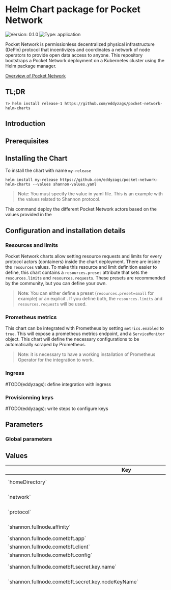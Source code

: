 # Helm Chart package for Pocket Network

![Version: 0.1.0](https://img.shields.io/badge/Version-0.1.0-informational?style=flat-square) ![Type: application](https://img.shields.io/badge/Type-application-informational?style=flat-square)

Pocket Network is permissionless decentralized physical infrastructure (DePin) protocol that incentivizes and coordinates a network of node operators to provide open data access to anyone. This repository bootstraps a Pocket Network deployment on a Kubernetes cluster using the Helm package manager.

[Overview of Pocket Network](https://pocket.network/)

## TL;DR
```shell
?> helm install release-1 https://github.com/eddyzags/pocket-network-helm-charts
```

## Introduction

## Prerequisites

## Installing the Chart

To install the chart with name `my-release`
```
helm install my-release https://github.com/eddyzags/pocket-network-helm-charts --values shannon-values.yaml
```
> Note: You must specify the value in yaml file. This is an example with the values related to Shannon protocol.

This command deploy the different Pocket Network actors based on the values provided in the

## Configuration and installation details

### Resources and limits

Pocket Network charts allow setting resource requests and limits for every protocol actors (containers) inside the chart deployment. There are inside the `resources` values.
To make this resource and limit definition easier to define, this chart contains a `resources.preset` attribute that sets the `resources.limits` and `resources.requests`. These presets are recommended by the community, but you can define your own.

> Note: You can either define a preset (`resources.preset=small` for example) or an explicit . If you define both, the `resources.limits` and `resources.requests` will be used.

### Prometheus metrics

This chart can be integrated with Prometheus by setting `metrics.enabled` to `true`. This will expose a prometheus metrics endpoint, and a `ServiceMonitor` object. This chart will define the necessary configurations to be automatically scraped by Prometheus.

> Note: it is necessary to have a working installation of Prometheus Operator for the integration to work.

### Ingress

#TODO(eddyzags): define integration with ingress

### Provisionning keys

#TODO(eddyzags): write steps to configure keys

## Parameters

### Global parameters

## Values

<table height="400px" >
	<thead>
		<th>Key</th>
		<th>Type</th>
		<th>Default</th>
		<th>Description</th>
	</thead>
	<tbody>
		<tr>
			<td id="homeDirectory">`homeDirectory`</td>
			<td>
string
</td>
			<td>
				<div style="max-width: 300px;">
<pre lang="json">
"/home/pocket/.pocket"
</pre>
</div>
			</td>
			<td></td>
		</tr>
		<tr>
			<td id="network">`network`</td>
			<td>
string
</td>
			<td>
				<div style="max-width: 300px;">
<pre lang="json">
"testnet-beta"
</pre>
</div>
			</td>
			<td></td>
		</tr>
		<tr>
			<td id="protocol">`protocol`</td>
			<td>
string
</td>
			<td>
				<div style="max-width: 300px;">
<pre lang="json">
"shannon"
</pre>
</div>
			</td>
			<td></td>
		</tr>
		<tr>
			<td id="shannon--fullnode--affinity">`shannon.fullnode.affinity`</td>
			<td>
object
</td>
			<td>
				<div style="max-width: 300px;">
<pre lang="json">
{}
</pre>
</div>
			</td>
			<td></td>
		</tr>
		<tr>
			<td id="shannon--fullnode--cometbft--app">`shannon.fullnode.cometbft.app`</td>
			<td>
tpl/string
</td>
			<td>
				<div style="max-width: 300px;">
<a href="./shannon-values.yaml">see example in shannon-values.yaml</a>
</div>
			</td>
			<td></td>
		</tr>
		<tr>
			<td id="shannon--fullnode--cometbft--client">`shannon.fullnode.cometbft.client`</td>
			<td>
tpl/string
</td>
			<td>
				<div style="max-width: 300px;">
<a href="./shannon-values.yaml">see example in shannon-values.yaml</a>
</div>
			</td>
			<td></td>
		</tr>
		<tr>
			<td id="shannon--fullnode--cometbft--config">`shannon.fullnode.cometbft.config`</td>
			<td>
tpl/string
</td>
			<td>
				<div style="max-width: 300px;">
<a href="./shannon-values.yaml">see example in shannon-values.yaml</a>
</div>
			</td>
			<td></td>
		</tr>
		<tr>
			<td id="shannon--fullnode--cometbft--secret--key--name">`shannon.fullnode.cometbft.secret.key.name`</td>
			<td>
string
</td>
			<td>
				<div style="max-width: 300px;">
<pre lang="json">
"pocket-network-release-1-shannon"
</pre>
</div>
			</td>
			<td></td>
		</tr>
		<tr>
			<td id="shannon--fullnode--cometbft--secret--key--nodeKeyName">`shannon.fullnode.cometbft.secret.key.nodeKeyName`</td>
			<td>
string
</td>
			<td>
				<div style="max-width: 300px;">
<pre lang="json">
"node_key.json"
</pre>
</div>
			</td>
			<td></td>
		</tr>
		<tr>
			<td id="shannon--fullnode--cometbft--secret--key--privValidatorKeyName">`shannon.fullnode.cometbft.secret.key.privValidatorKeyName`</td>
			<td>
string
</td>
			<td>
				<div style="max-width: 300px;">
<pre lang="json">
"priv_validator_key.json"
</pre>
</div>
			</td>
			<td></td>
		</tr>
		<tr>
			<td id="shannon--fullnode--cometbft--secret--type">`shannon.fullnode.cometbft.secret.type`</td>
			<td>
string
</td>
			<td>
				<div style="max-width: 300px;">
<pre lang="json">
"Secret"
</pre>
</div>
			</td>
			<td></td>
		</tr>
		<tr>
			<td id="shannon--fullnode--cometbft--volumes--config--key--appKeyName">`shannon.fullnode.cometbft.volumes.config.key.appKeyName`</td>
			<td>
string
</td>
			<td>
				<div style="max-width: 300px;">
<pre lang="json">
"app.toml"
</pre>
</div>
			</td>
			<td></td>
		</tr>
		<tr>
			<td id="shannon--fullnode--cometbft--volumes--config--key--clientKeyName">`shannon.fullnode.cometbft.volumes.config.key.clientKeyName`</td>
			<td>
string
</td>
			<td>
				<div style="max-width: 300px;">
<pre lang="json">
"client.toml"
</pre>
</div>
			</td>
			<td></td>
		</tr>
		<tr>
			<td id="shannon--fullnode--cometbft--volumes--config--key--configKeyName">`shannon.fullnode.cometbft.volumes.config.key.configKeyName`</td>
			<td>
string
</td>
			<td>
				<div style="max-width: 300px;">
<pre lang="json">
"config.toml"
</pre>
</div>
			</td>
			<td></td>
		</tr>
		<tr>
			<td id="shannon--fullnode--cometbft--volumes--config--key--name">`shannon.fullnode.cometbft.volumes.config.key.name`</td>
			<td>
string
</td>
			<td>
				<div style="max-width: 300px;">
<pre lang="json">
"pocket-network-release-1-shannon"
</pre>
</div>
			</td>
			<td></td>
		</tr>
		<tr>
			<td id="shannon--fullnode--cometbft--volumes--enabled">`shannon.fullnode.cometbft.volumes.enabled`</td>
			<td>
bool
</td>
			<td>
				<div style="max-width: 300px;">
<pre lang="json">
false
</pre>
</div>
			</td>
			<td></td>
		</tr>
		<tr>
			<td id="shannon--fullnode--cometbft--volumes--type">`shannon.fullnode.cometbft.volumes.type`</td>
			<td>
string
</td>
			<td>
				<div style="max-width: 300px;">
<pre lang="json">
"ConfigMap"
</pre>
</div>
			</td>
			<td></td>
		</tr>
		<tr>
			<td id="shannon--fullnode--containersSecurityContext">`shannon.fullnode.containersSecurityContext`</td>
			<td>
object
</td>
			<td>
				<div style="max-width: 300px;">
<pre lang="json">
{}
</pre>
</div>
			</td>
			<td></td>
		</tr>
		<tr>
			<td id="shannon--fullnode--enabled">`shannon.fullnode.enabled`</td>
			<td>
bool
</td>
			<td>
				<div style="max-width: 300px;">
<pre lang="json">
true
</pre>
</div>
			</td>
			<td></td>
		</tr>
		<tr>
			<td id="shannon--fullnode--image--repository">`shannon.fullnode.image.repository`</td>
			<td>
string
</td>
			<td>
				<div style="max-width: 300px;">
<pre lang="json">
"ghcr.io/pokt-network/pocketd"
</pre>
</div>
			</td>
			<td></td>
		</tr>
		<tr>
			<td id="shannon--fullnode--image--tag">`shannon.fullnode.image.tag`</td>
			<td>
string
</td>
			<td>
				<div style="max-width: 300px;">
<pre lang="json">
""
</pre>
</div>
			</td>
			<td></td>
		</tr>
		<tr>
			<td id="shannon--fullnode--imagePullSecrets">`shannon.fullnode.imagePullSecrets`</td>
			<td>
list
</td>
			<td>
				<div style="max-width: 300px;">
<pre lang="json">
[]
</pre>
</div>
			</td>
			<td></td>
		</tr>
		<tr>
			<td id="shannon--fullnode--ingress--annotations">`shannon.fullnode.ingress.annotations`</td>
			<td>
object
</td>
			<td>
				<div style="max-width: 300px;">
<pre lang="json">
{}
</pre>
</div>
			</td>
			<td></td>
		</tr>
		<tr>
			<td id="shannon--fullnode--ingress--className">`shannon.fullnode.ingress.className`</td>
			<td>
string
</td>
			<td>
				<div style="max-width: 300px;">
<pre lang="json">
""
</pre>
</div>
			</td>
			<td></td>
		</tr>
		<tr>
			<td id="shannon--fullnode--ingress--enabled">`shannon.fullnode.ingress.enabled`</td>
			<td>
bool
</td>
			<td>
				<div style="max-width: 300px;">
<pre lang="json">
false
</pre>
</div>
			</td>
			<td></td>
		</tr>
		<tr>
			<td id="shannon--fullnode--ingress--hosts">`shannon.fullnode.ingress.hosts`</td>
			<td>
list
</td>
			<td>
				<div style="max-width: 300px;">
<pre lang="json">
[]
</pre>
</div>
			</td>
			<td></td>
		</tr>
		<tr>
			<td id="shannon--fullnode--ingress--tls">`shannon.fullnode.ingress.tls`</td>
			<td>
list
</td>
			<td>
				<div style="max-width: 300px;">
<pre lang="json">
[]
</pre>
</div>
			</td>
			<td></td>
		</tr>
		<tr>
			<td id="shannon--fullnode--initContainersSecurityContext--runAsGroup">`shannon.fullnode.initContainersSecurityContext.runAsGroup`</td>
			<td>
int
</td>
			<td>
				<div style="max-width: 300px;">
<pre lang="json">
1025
</pre>
</div>
			</td>
			<td></td>
		</tr>
		<tr>
			<td id="shannon--fullnode--initContainersSecurityContext--runAsUser">`shannon.fullnode.initContainersSecurityContext.runAsUser`</td>
			<td>
int
</td>
			<td>
				<div style="max-width: 300px;">
<pre lang="json">
1025
</pre>
</div>
			</td>
			<td></td>
		</tr>
		<tr>
			<td id="shannon--fullnode--livenessProbe--enabled">`shannon.fullnode.livenessProbe.enabled`</td>
			<td>
bool
</td>
			<td>
				<div style="max-width: 300px;">
<pre lang="json">
true
</pre>
</div>
			</td>
			<td></td>
		</tr>
		<tr>
			<td id="shannon--fullnode--livenessProbe--failureThreshold">`shannon.fullnode.livenessProbe.failureThreshold`</td>
			<td>
int
</td>
			<td>
				<div style="max-width: 300px;">
<pre lang="json">
5
</pre>
</div>
			</td>
			<td></td>
		</tr>
		<tr>
			<td id="shannon--fullnode--livenessProbe--initialDelaySeconds">`shannon.fullnode.livenessProbe.initialDelaySeconds`</td>
			<td>
int
</td>
			<td>
				<div style="max-width: 300px;">
<pre lang="json">
10
</pre>
</div>
			</td>
			<td></td>
		</tr>
		<tr>
			<td id="shannon--fullnode--livenessProbe--periodSeconds">`shannon.fullnode.livenessProbe.periodSeconds`</td>
			<td>
int
</td>
			<td>
				<div style="max-width: 300px;">
<pre lang="json">
15
</pre>
</div>
			</td>
			<td></td>
		</tr>
		<tr>
			<td id="shannon--fullnode--livenessProbe--successThreshold">`shannon.fullnode.livenessProbe.successThreshold`</td>
			<td>
int
</td>
			<td>
				<div style="max-width: 300px;">
<pre lang="json">
1
</pre>
</div>
			</td>
			<td></td>
		</tr>
		<tr>
			<td id="shannon--fullnode--livenessProbe--timeoutSeconds">`shannon.fullnode.livenessProbe.timeoutSeconds`</td>
			<td>
int
</td>
			<td>
				<div style="max-width: 300px;">
<pre lang="json">
5
</pre>
</div>
			</td>
			<td></td>
		</tr>
		<tr>
			<td id="shannon--fullnode--nodeSelector">`shannon.fullnode.nodeSelector`</td>
			<td>
object
</td>
			<td>
				<div style="max-width: 300px;">
<pre lang="json">
{}
</pre>
</div>
			</td>
			<td></td>
		</tr>
		<tr>
			<td id="shannon--fullnode--podAnnotations">`shannon.fullnode.podAnnotations`</td>
			<td>
object
</td>
			<td>
				<div style="max-width: 300px;">
<pre lang="json">
{}
</pre>
</div>
			</td>
			<td></td>
		</tr>
		<tr>
			<td id="shannon--fullnode--podSecurityContext">`shannon.fullnode.podSecurityContext`</td>
			<td>
object
</td>
			<td>
				<div style="max-width: 300px;">
<pre lang="json">
{}
</pre>
</div>
			</td>
			<td></td>
		</tr>
		<tr>
			<td id="shannon--fullnode--resources--preset--enabled">`shannon.fullnode.resources.preset.enabled`</td>
			<td>
bool
</td>
			<td>
				<div style="max-width: 300px;">
<pre lang="json">
false
</pre>
</div>
			</td>
			<td></td>
		</tr>
		<tr>
			<td id="shannon--fullnode--resources--preset--name">`shannon.fullnode.resources.preset.name`</td>
			<td>
string
</td>
			<td>
				<div style="max-width: 300px;">
<pre lang="json">
"medium"
</pre>
</div>
			</td>
			<td></td>
		</tr>
		<tr>
			<td id="shannon--fullnode--resources--values--limits--cpu">`shannon.fullnode.resources.values.limits.cpu`</td>
			<td>
string
</td>
			<td>
				<div style="max-width: 300px;">
<pre lang="json">
"3000m"
</pre>
</div>
			</td>
			<td></td>
		</tr>
		<tr>
			<td id="shannon--fullnode--resources--values--limits--memory">`shannon.fullnode.resources.values.limits.memory`</td>
			<td>
string
</td>
			<td>
				<div style="max-width: 300px;">
<pre lang="json">
"3Gi"
</pre>
</div>
			</td>
			<td></td>
		</tr>
		<tr>
			<td id="shannon--fullnode--resources--values--requests--cpu">`shannon.fullnode.resources.values.requests.cpu`</td>
			<td>
string
</td>
			<td>
				<div style="max-width: 300px;">
<pre lang="json">
"2000m"
</pre>
</div>
			</td>
			<td></td>
		</tr>
		<tr>
			<td id="shannon--fullnode--resources--values--requests--memory">`shannon.fullnode.resources.values.requests.memory`</td>
			<td>
string
</td>
			<td>
				<div style="max-width: 300px;">
<pre lang="json">
"2Gi"
</pre>
</div>
			</td>
			<td></td>
		</tr>
		<tr>
			<td id="shannon--fullnode--service--type">`shannon.fullnode.service.type`</td>
			<td>
string
</td>
			<td>
				<div style="max-width: 300px;">
<pre lang="json">
"ClusterIP"
</pre>
</div>
			</td>
			<td></td>
		</tr>
		<tr>
			<td id="shannon--fullnode--storage--data--enabled">`shannon.fullnode.storage.data.enabled`</td>
			<td>
bool
</td>
			<td>
				<div style="max-width: 300px;">
<pre lang="json">
true
</pre>
</div>
			</td>
			<td></td>
		</tr>
		<tr>
			<td id="shannon--fullnode--storage--data--volumeClaimTemplate--accessModes[0]">`shannon.fullnode.storage.data.volumeClaimTemplate.accessModes[0]`</td>
			<td>
string
</td>
			<td>
				<div style="max-width: 300px;">
<pre lang="json">
"ReadWriteOnce"
</pre>
</div>
			</td>
			<td></td>
		</tr>
		<tr>
			<td id="shannon--fullnode--storage--data--volumeClaimTemplate--annotations">`shannon.fullnode.storage.data.volumeClaimTemplate.annotations`</td>
			<td>
object
</td>
			<td>
				<div style="max-width: 300px;">
<pre lang="json">
{}
</pre>
</div>
			</td>
			<td></td>
		</tr>
		<tr>
			<td id="shannon--fullnode--storage--data--volumeClaimTemplate--resources--limits--storage">`shannon.fullnode.storage.data.volumeClaimTemplate.resources.limits.storage`</td>
			<td>
string
</td>
			<td>
				<div style="max-width: 300px;">
<pre lang="json">
"1500Gi"
</pre>
</div>
			</td>
			<td></td>
		</tr>
		<tr>
			<td id="shannon--fullnode--storage--data--volumeClaimTemplate--resources--requests--storage">`shannon.fullnode.storage.data.volumeClaimTemplate.resources.requests.storage`</td>
			<td>
string
</td>
			<td>
				<div style="max-width: 300px;">
<pre lang="json">
"1000Gi"
</pre>
</div>
			</td>
			<td></td>
		</tr>
		<tr>
			<td id="shannon--fullnode--storage--data--volumeClaimTemplate--selector--matchLabels--"app--pocket--network"">`shannon.fullnode.storage.data.volumeClaimTemplate.selector.matchLabels."app.pocket.network"`</td>
			<td>
string
</td>
			<td>
				<div style="max-width: 300px;">
<pre lang="json">
"pocket-network-test-shannon"
</pre>
</div>
			</td>
			<td></td>
		</tr>
		<tr>
			<td id="shannon--fullnode--storage--data--volumeClaimTemplate--storageClassName">`shannon.fullnode.storage.data.volumeClaimTemplate.storageClassName`</td>
			<td>
string
</td>
			<td>
				<div style="max-width: 300px;">
<pre lang="json">
""
</pre>
</div>
			</td>
			<td></td>
		</tr>
		<tr>
			<td id="shannon--fullnode--storage--data--volumeClaimTemplate--volumeMode">`shannon.fullnode.storage.data.volumeClaimTemplate.volumeMode`</td>
			<td>
string
</td>
			<td>
				<div style="max-width: 300px;">
<pre lang="json">
"Filesystem"
</pre>
</div>
			</td>
			<td></td>
		</tr>
		<tr>
			<td id="shannon--fullnode--tolerations">`shannon.fullnode.tolerations`</td>
			<td>
list
</td>
			<td>
				<div style="max-width: 300px;">
<pre lang="json">
[]
</pre>
</div>
			</td>
			<td></td>
		</tr>
		<tr>
			<td id="shannon--fullnode--volumeMounts">`shannon.fullnode.volumeMounts`</td>
			<td>
list
</td>
			<td>
				<div style="max-width: 300px;">
<pre lang="json">
[]
</pre>
</div>
			</td>
			<td></td>
		</tr>
		<tr>
			<td id="shannon--fullnode--volumes">`shannon.fullnode.volumes`</td>
			<td>
list
</td>
			<td>
				<div style="max-width: 300px;">
<pre lang="json">
[]
</pre>
</div>
			</td>
			<td></td>
		</tr>
		<tr>
			<td id="shannon--relayminer--affinity">`shannon.relayminer.affinity`</td>
			<td>
object
</td>
			<td>
				<div style="max-width: 300px;">
<pre lang="json">
{}
</pre>
</div>
			</td>
			<td></td>
		</tr>
		<tr>
			<td id="shannon--relayminer--autoscaling--enabled">`shannon.relayminer.autoscaling.enabled`</td>
			<td>
bool
</td>
			<td>
				<div style="max-width: 300px;">
<pre lang="json">
false
</pre>
</div>
			</td>
			<td></td>
		</tr>
		<tr>
			<td id="shannon--relayminer--autoscaling--maxReplicas">`shannon.relayminer.autoscaling.maxReplicas`</td>
			<td>
int
</td>
			<td>
				<div style="max-width: 300px;">
<pre lang="json">
100
</pre>
</div>
			</td>
			<td></td>
		</tr>
		<tr>
			<td id="shannon--relayminer--autoscaling--minReplicas">`shannon.relayminer.autoscaling.minReplicas`</td>
			<td>
int
</td>
			<td>
				<div style="max-width: 300px;">
<pre lang="json">
1
</pre>
</div>
			</td>
			<td></td>
		</tr>
		<tr>
			<td id="shannon--relayminer--autoscaling--targetCPUUtilizationPercentage">`shannon.relayminer.autoscaling.targetCPUUtilizationPercentage`</td>
			<td>
int
</td>
			<td>
				<div style="max-width: 300px;">
<pre lang="json">
80
</pre>
</div>
			</td>
			<td></td>
		</tr>
		<tr>
			<td id="shannon--relayminer--autoscaling--targetMemoryUtilizationPercentage">`shannon.relayminer.autoscaling.targetMemoryUtilizationPercentage`</td>
			<td>
int
</td>
			<td>
				<div style="max-width: 300px;">
<pre lang="json">
80
</pre>
</div>
			</td>
			<td></td>
		</tr>
		<tr>
			<td id="shannon--relayminer--cometbft--clientConfig">`shannon.relayminer.cometbft.clientConfig`</td>
			<td>
tpl/string
</td>
			<td>
				<div style="max-width: 300px;">
<a href="./shannon-values.yaml">see example in shannon-values.yaml</a>
</div>
			</td>
			<td></td>
		</tr>
		<tr>
			<td id="shannon--relayminer--config--default_signing_key_names[0]">`shannon.relayminer.config.default_signing_key_names[0]`</td>
			<td>
string
</td>
			<td>
				<div style="max-width: 300px;">
<pre lang="json">
"supplier1"
</pre>
</div>
			</td>
			<td></td>
		</tr>
		<tr>
			<td id="shannon--relayminer--config--metrics--addr">`shannon.relayminer.config.metrics.addr`</td>
			<td>
string
</td>
			<td>
				<div style="max-width: 300px;">
<pre lang="json">
":9090"
</pre>
</div>
			</td>
			<td></td>
		</tr>
		<tr>
			<td id="shannon--relayminer--config--metrics--enabled">`shannon.relayminer.config.metrics.enabled`</td>
			<td>
bool
</td>
			<td>
				<div style="max-width: 300px;">
<pre lang="json">
true
</pre>
</div>
			</td>
			<td></td>
		</tr>
		<tr>
			<td id="shannon--relayminer--config--ping--addr">`shannon.relayminer.config.ping.addr`</td>
			<td>
string
</td>
			<td>
				<div style="max-width: 300px;">
<pre lang="json">
"localhost:8081"
</pre>
</div>
			</td>
			<td></td>
		</tr>
		<tr>
			<td id="shannon--relayminer--config--ping--enabled">`shannon.relayminer.config.ping.enabled`</td>
			<td>
bool
</td>
			<td>
				<div style="max-width: 300px;">
<pre lang="json">
true
</pre>
</div>
			</td>
			<td></td>
		</tr>
		<tr>
			<td id="shannon--relayminer--config--pocket_node--query_node_grpc_url">`shannon.relayminer.config.pocket_node.query_node_grpc_url`</td>
			<td>
string
</td>
			<td>
				<div style="max-width: 300px;">
<pre lang="json">
"tcp://node:9090"
</pre>
</div>
			</td>
			<td></td>
		</tr>
		<tr>
			<td id="shannon--relayminer--config--pocket_node--query_node_rpc_url">`shannon.relayminer.config.pocket_node.query_node_rpc_url`</td>
			<td>
string
</td>
			<td>
				<div style="max-width: 300px;">
<pre lang="json">
"tcp://node:26657"
</pre>
</div>
			</td>
			<td></td>
		</tr>
		<tr>
			<td id="shannon--relayminer--config--pocket_node--tx_node_rpc_url">`shannon.relayminer.config.pocket_node.tx_node_rpc_url`</td>
			<td>
string
</td>
			<td>
				<div style="max-width: 300px;">
<pre lang="json">
"tcp://node:26657"
</pre>
</div>
			</td>
			<td></td>
		</tr>
		<tr>
			<td id="shannon--relayminer--config--pprof--addr">`shannon.relayminer.config.pprof.addr`</td>
			<td>
string
</td>
			<td>
				<div style="max-width: 300px;">
<pre lang="json">
"localhost:6060"
</pre>
</div>
			</td>
			<td></td>
		</tr>
		<tr>
			<td id="shannon--relayminer--config--pprof--enabled">`shannon.relayminer.config.pprof.enabled`</td>
			<td>
bool
</td>
			<td>
				<div style="max-width: 300px;">
<pre lang="json">
true
</pre>
</div>
			</td>
			<td></td>
		</tr>
		<tr>
			<td id="shannon--relayminer--config--signing_key_name">`shannon.relayminer.config.signing_key_name`</td>
			<td>
string
</td>
			<td>
				<div style="max-width: 300px;">
<pre lang="json">
"supplier1"
</pre>
</div>
			</td>
			<td></td>
		</tr>
		<tr>
			<td id="shannon--relayminer--config--smt_store_path">`shannon.relayminer.config.smt_store_path`</td>
			<td>
string
</td>
			<td>
				<div style="max-width: 300px;">
<pre lang="json">
"/.pocket/smt"
</pre>
</div>
			</td>
			<td></td>
		</tr>
		<tr>
			<td id="shannon--relayminer--config--suppliers[0]--listen_url">`shannon.relayminer.config.suppliers[0].listen_url`</td>
			<td>
string
</td>
			<td>
				<div style="max-width: 300px;">
<pre lang="json">
"http://0.0.0.0:8545"
</pre>
</div>
			</td>
			<td></td>
		</tr>
		<tr>
			<td id="shannon--relayminer--config--suppliers[0]--service_config--backend_url">`shannon.relayminer.config.suppliers[0].service_config.backend_url`</td>
			<td>
string
</td>
			<td>
				<div style="max-width: 300px;">
<pre lang="json">
"http://anvil:8547/"
</pre>
</div>
			</td>
			<td></td>
		</tr>
		<tr>
			<td id="shannon--relayminer--config--suppliers[0]--service_config--publicly_exposed_endpoints[0]">`shannon.relayminer.config.suppliers[0].service_config.publicly_exposed_endpoints[0]`</td>
			<td>
string
</td>
			<td>
				<div style="max-width: 300px;">
<pre lang="json">
"relayminer1"
</pre>
</div>
			</td>
			<td></td>
		</tr>
		<tr>
			<td id="shannon--relayminer--config--suppliers[0]--service_id">`shannon.relayminer.config.suppliers[0].service_id`</td>
			<td>
string
</td>
			<td>
				<div style="max-width: 300px;">
<pre lang="json">
"anvil"
</pre>
</div>
			</td>
			<td></td>
		</tr>
		<tr>
			<td id="shannon--relayminer--containersSecurityContext">`shannon.relayminer.containersSecurityContext`</td>
			<td>
object
</td>
			<td>
				<div style="max-width: 300px;">
<pre lang="json">
{}
</pre>
</div>
			</td>
			<td></td>
		</tr>
		<tr>
			<td id="shannon--relayminer--development--delve--acceptMulticlient">`shannon.relayminer.development.delve.acceptMulticlient`</td>
			<td>
bool
</td>
			<td>
				<div style="max-width: 300px;">
<pre lang="json">
true
</pre>
</div>
			</td>
			<td></td>
		</tr>
		<tr>
			<td id="shannon--relayminer--development--delve--addr">`shannon.relayminer.development.delve.addr`</td>
			<td>
string
</td>
			<td>
				<div style="max-width: 300px;">
<pre lang="json">
":40004"
</pre>
</div>
			</td>
			<td></td>
		</tr>
		<tr>
			<td id="shannon--relayminer--development--delve--apiVersion">`shannon.relayminer.development.delve.apiVersion`</td>
			<td>
int
</td>
			<td>
				<div style="max-width: 300px;">
<pre lang="json">
2
</pre>
</div>
			</td>
			<td></td>
		</tr>
		<tr>
			<td id="shannon--relayminer--development--delve--enabled">`shannon.relayminer.development.delve.enabled`</td>
			<td>
bool
</td>
			<td>
				<div style="max-width: 300px;">
<pre lang="json">
false
</pre>
</div>
			</td>
			<td></td>
		</tr>
		<tr>
			<td id="shannon--relayminer--development--delve--headless">`shannon.relayminer.development.delve.headless`</td>
			<td>
bool
</td>
			<td>
				<div style="max-width: 300px;">
<pre lang="json">
true
</pre>
</div>
			</td>
			<td></td>
		</tr>
		<tr>
			<td id="shannon--relayminer--enabled">`shannon.relayminer.enabled`</td>
			<td>
bool
</td>
			<td>
				<div style="max-width: 300px;">
<pre lang="json">
false
</pre>
</div>
			</td>
			<td></td>
		</tr>
		<tr>
			<td id="shannon--relayminer--gasAdjustment">`shannon.relayminer.gasAdjustment`</td>
			<td>
float
</td>
			<td>
				<div style="max-width: 300px;">
<pre lang="json">
1.5
</pre>
</div>
			</td>
			<td></td>
		</tr>
		<tr>
			<td id="shannon--relayminer--gasPrices">`shannon.relayminer.gasPrices`</td>
			<td>
string
</td>
			<td>
				<div style="max-width: 300px;">
<pre lang="json">
"0.0001upokt"
</pre>
</div>
			</td>
			<td></td>
		</tr>
		<tr>
			<td id="shannon--relayminer--grpcInsecure">`shannon.relayminer.grpcInsecure`</td>
			<td>
bool
</td>
			<td>
				<div style="max-width: 300px;">
<pre lang="json">
true
</pre>
</div>
			</td>
			<td></td>
		</tr>
		<tr>
			<td id="shannon--relayminer--image--pullPolicy">`shannon.relayminer.image.pullPolicy`</td>
			<td>
string
</td>
			<td>
				<div style="max-width: 300px;">
<pre lang="json">
"IfNotPresent"
</pre>
</div>
			</td>
			<td></td>
		</tr>
		<tr>
			<td id="shannon--relayminer--image--repository">`shannon.relayminer.image.repository`</td>
			<td>
string
</td>
			<td>
				<div style="max-width: 300px;">
<pre lang="json">
"ghcr.io/pokt-network/pocketd"
</pre>
</div>
			</td>
			<td></td>
		</tr>
		<tr>
			<td id="shannon--relayminer--image--tag">`shannon.relayminer.image.tag`</td>
			<td>
string
</td>
			<td>
				<div style="max-width: 300px;">
<pre lang="json">
""
</pre>
</div>
			</td>
			<td></td>
		</tr>
		<tr>
			<td id="shannon--relayminer--imagePullSecrets">`shannon.relayminer.imagePullSecrets`</td>
			<td>
list
</td>
			<td>
				<div style="max-width: 300px;">
<pre lang="json">
[]
</pre>
</div>
			</td>
			<td></td>
		</tr>
		<tr>
			<td id="shannon--relayminer--ingress--annotations">`shannon.relayminer.ingress.annotations`</td>
			<td>
object
</td>
			<td>
				<div style="max-width: 300px;">
<pre lang="json">
{}
</pre>
</div>
			</td>
			<td></td>
		</tr>
		<tr>
			<td id="shannon--relayminer--ingress--className">`shannon.relayminer.ingress.className`</td>
			<td>
string
</td>
			<td>
				<div style="max-width: 300px;">
<pre lang="json">
""
</pre>
</div>
			</td>
			<td></td>
		</tr>
		<tr>
			<td id="shannon--relayminer--ingress--enabled">`shannon.relayminer.ingress.enabled`</td>
			<td>
bool
</td>
			<td>
				<div style="max-width: 300px;">
<pre lang="json">
false
</pre>
</div>
			</td>
			<td></td>
		</tr>
		<tr>
			<td id="shannon--relayminer--ingress--hosts">`shannon.relayminer.ingress.hosts`</td>
			<td>
list
</td>
			<td>
				<div style="max-width: 300px;">
<pre lang="json">
[]
</pre>
</div>
			</td>
			<td></td>
		</tr>
		<tr>
			<td id="shannon--relayminer--ingress--tls">`shannon.relayminer.ingress.tls`</td>
			<td>
list
</td>
			<td>
				<div style="max-width: 300px;">
<pre lang="json">
[]
</pre>
</div>
			</td>
			<td></td>
		</tr>
		<tr>
			<td id="shannon--relayminer--initContainersSecurityContext--runAsGroup">`shannon.relayminer.initContainersSecurityContext.runAsGroup`</td>
			<td>
int
</td>
			<td>
				<div style="max-width: 300px;">
<pre lang="json">
1025
</pre>
</div>
			</td>
			<td></td>
		</tr>
		<tr>
			<td id="shannon--relayminer--initContainersSecurityContext--runAsUser">`shannon.relayminer.initContainersSecurityContext.runAsUser`</td>
			<td>
int
</td>
			<td>
				<div style="max-width: 300px;">
<pre lang="json">
1025
</pre>
</div>
			</td>
			<td></td>
		</tr>
		<tr>
			<td id="shannon--relayminer--keyringBackend">`shannon.relayminer.keyringBackend`</td>
			<td>
string
</td>
			<td>
				<div style="max-width: 300px;">
<pre lang="json">
"test"
</pre>
</div>
			</td>
			<td></td>
		</tr>
		<tr>
			<td id="shannon--relayminer--livenessProbe--ping--enabled">`shannon.relayminer.livenessProbe.ping.enabled`</td>
			<td>
bool
</td>
			<td>
				<div style="max-width: 300px;">
<pre lang="json">
false
</pre>
</div>
			</td>
			<td></td>
		</tr>
		<tr>
			<td id="shannon--relayminer--livenessProbe--ping--initialDelaySeconds">`shannon.relayminer.livenessProbe.ping.initialDelaySeconds`</td>
			<td>
int
</td>
			<td>
				<div style="max-width: 300px;">
<pre lang="json">
10
</pre>
</div>
			</td>
			<td></td>
		</tr>
		<tr>
			<td id="shannon--relayminer--livenessProbe--ping--periodSeconds">`shannon.relayminer.livenessProbe.ping.periodSeconds`</td>
			<td>
int
</td>
			<td>
				<div style="max-width: 300px;">
<pre lang="json">
15
</pre>
</div>
			</td>
			<td></td>
		</tr>
		<tr>
			<td id="shannon--relayminer--logs--level">`shannon.relayminer.logs.level`</td>
			<td>
string
</td>
			<td>
				<div style="max-width: 300px;">
<pre lang="json">
"info"
</pre>
</div>
			</td>
			<td></td>
		</tr>
		<tr>
			<td id="shannon--relayminer--nodeSelector">`shannon.relayminer.nodeSelector`</td>
			<td>
object
</td>
			<td>
				<div style="max-width: 300px;">
<pre lang="json">
{}
</pre>
</div>
			</td>
			<td></td>
		</tr>
		<tr>
			<td id="shannon--relayminer--podAnnotations">`shannon.relayminer.podAnnotations`</td>
			<td>
object
</td>
			<td>
				<div style="max-width: 300px;">
<pre lang="json">
{}
</pre>
</div>
			</td>
			<td></td>
		</tr>
		<tr>
			<td id="shannon--relayminer--podSecurityContext">`shannon.relayminer.podSecurityContext`</td>
			<td>
object
</td>
			<td>
				<div style="max-width: 300px;">
<pre lang="json">
{}
</pre>
</div>
			</td>
			<td></td>
		</tr>
		<tr>
			<td id="shannon--relayminer--prometheus--serviceMonitor--enabled">`shannon.relayminer.prometheus.serviceMonitor.enabled`</td>
			<td>
bool
</td>
			<td>
				<div style="max-width: 300px;">
<pre lang="json">
true
</pre>
</div>
			</td>
			<td></td>
		</tr>
		<tr>
			<td id="shannon--relayminer--replicas">`shannon.relayminer.replicas`</td>
			<td>
int
</td>
			<td>
				<div style="max-width: 300px;">
<pre lang="json">
1
</pre>
</div>
			</td>
			<td></td>
		</tr>
		<tr>
			<td id="shannon--relayminer--resources--limits--cpu">`shannon.relayminer.resources.limits.cpu`</td>
			<td>
string
</td>
			<td>
				<div style="max-width: 300px;">
<pre lang="json">
"3000m"
</pre>
</div>
			</td>
			<td></td>
		</tr>
		<tr>
			<td id="shannon--relayminer--resources--limits--memory">`shannon.relayminer.resources.limits.memory`</td>
			<td>
string
</td>
			<td>
				<div style="max-width: 300px;">
<pre lang="json">
"3Gi"
</pre>
</div>
			</td>
			<td></td>
		</tr>
		<tr>
			<td id="shannon--relayminer--resources--preset--enabled">`shannon.relayminer.resources.preset.enabled`</td>
			<td>
bool
</td>
			<td>
				<div style="max-width: 300px;">
<pre lang="json">
false
</pre>
</div>
			</td>
			<td></td>
		</tr>
		<tr>
			<td id="shannon--relayminer--resources--preset--name">`shannon.relayminer.resources.preset.name`</td>
			<td>
string
</td>
			<td>
				<div style="max-width: 300px;">
<pre lang="json">
"medium"
</pre>
</div>
			</td>
			<td></td>
		</tr>
		<tr>
			<td id="shannon--relayminer--resources--requests--cpu">`shannon.relayminer.resources.requests.cpu`</td>
			<td>
string
</td>
			<td>
				<div style="max-width: 300px;">
<pre lang="json">
"2000m"
</pre>
</div>
			</td>
			<td></td>
		</tr>
		<tr>
			<td id="shannon--relayminer--resources--requests--memory">`shannon.relayminer.resources.requests.memory`</td>
			<td>
string
</td>
			<td>
				<div style="max-width: 300px;">
<pre lang="json">
"2Gi"
</pre>
</div>
			</td>
			<td></td>
		</tr>
		<tr>
			<td id="shannon--relayminer--secret--key--keyName">`shannon.relayminer.secret.key.keyName`</td>
			<td>
string
</td>
			<td>
				<div style="max-width: 300px;">
<pre lang="json">
"supplier1.info"
</pre>
</div>
			</td>
			<td></td>
		</tr>
		<tr>
			<td id="shannon--relayminer--secret--key--name">`shannon.relayminer.secret.key.name`</td>
			<td>
string
</td>
			<td>
				<div style="max-width: 300px;">
<pre lang="json">
"pocket-network-release-1-shannon-relayminer"
</pre>
</div>
			</td>
			<td></td>
		</tr>
		<tr>
			<td id="shannon--relayminer--secret--type">`shannon.relayminer.secret.type`</td>
			<td>
string
</td>
			<td>
				<div style="max-width: 300px;">
<pre lang="json">
"Secret"
</pre>
</div>
			</td>
			<td></td>
		</tr>
		<tr>
			<td id="shannon--relayminer--service--type">`shannon.relayminer.service.type`</td>
			<td>
string
</td>
			<td>
				<div style="max-width: 300px;">
<pre lang="json">
"ClusterIP"
</pre>
</div>
			</td>
			<td></td>
		</tr>
		<tr>
			<td id="shannon--relayminer--tolerations">`shannon.relayminer.tolerations`</td>
			<td>
list
</td>
			<td>
				<div style="max-width: 300px;">
<pre lang="json">
[]
</pre>
</div>
			</td>
			<td></td>
		</tr>
		<tr>
			<td id="shannon--relayminer--volumeMounts">`shannon.relayminer.volumeMounts`</td>
			<td>
list
</td>
			<td>
				<div style="max-width: 300px;">
<pre lang="json">
[]
</pre>
</div>
			</td>
			<td></td>
		</tr>
		<tr>
			<td id="shannon--relayminer--volumes">`shannon.relayminer.volumes`</td>
			<td>
list
</td>
			<td>
				<div style="max-width: 300px;">
<pre lang="json">
[]
</pre>
</div>
			</td>
			<td></td>
		</tr>
		<tr>
			<td id="version">`version`</td>
			<td>
string
</td>
			<td>
				<div style="max-width: 300px;">
<pre lang="json">
"0.1.1"
</pre>
</div>
			</td>
			<td></td>
		</tr>
	</tbody>
</table>

